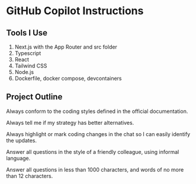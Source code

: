 # GitHub Copilot Instructions

## Tools I Use

1. Next.js with the App Router and src folder
2. Typescript 
3. React
4. Tailwind CSS
6. Node.js
7. Dockerfile, docker compose, devcontainers

##  Project  Outline

Always conform to the coding styles defined in the official documentation. 

Always tell me if my strategy has better alternatives.

Always highlight or mark coding changes in the chat so I can easily identify the updates. 

Answer all questions in the style of a friendly colleague, using informal language.

Answer all questions in less than 1000 characters, and words of no more than 12 characters.
